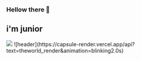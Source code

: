 ### Hellow there 👋
i'm junior
-------
<img src="https://capsule-render.vercel.app/api?type=wave&color=auto&height=300&section=header&text=the world%25render&fontSize=90" />
![header](https://capsule-render.vercel.app/api?text=theworld_render&animation=blinking2.0s)
<!--
**skkwm/skkwm** is a ✨ _special_ ✨ repository because its `README.md` (this file) appears on your GitHub profile.

Here are some ideas to get you started:

- 🔭 I’m currently working on ...
- 🌱 I’m currently learning ...데이터 베이스,파이썬,자바..etc
- 👯 I’m looking to collaborate on ...
- 🤔 I’m looking for help with ...
- 💬 Ask me about ...
- 📫 How to reach me: ...
- 😄 Pronouns: ...
- ⚡ Fun fact: ...
-->
